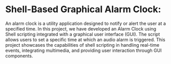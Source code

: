 # Shell-Based Graphical Alarm Clock:  
An alarm clock is a utility application designed to notify or alert the user at a specified time. In this project, we have developed an Alarm Clock using Shell scripting integrated with a graphical user interface (GUI). The script allows users to set a specific time at which an audio alarm is triggered. This project showcases the capabilities of shell scripting in handling real-time events, integrating multimedia, and providing user interaction through GUI components.
